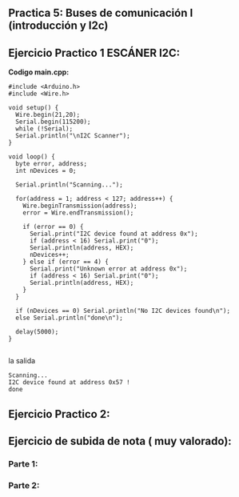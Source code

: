 ## **Practica 5: Buses de comunicación I (introducción y I2c)**
## **Ejercicio Practico 1 ESCÁNER I2C:**
**Codigo main.cpp:**
```
#include <Arduino.h>
#include <Wire.h>

void setup() {
  Wire.begin(21,20);
  Serial.begin(115200);
  while (!Serial);
  Serial.println("\nI2C Scanner");
}

void loop() {
  byte error, address;
  int nDevices = 0;

  Serial.println("Scanning...");

  for(address = 1; address < 127; address++) {
    Wire.beginTransmission(address);
    error = Wire.endTransmission();

    if (error == 0) {
      Serial.print("I2C device found at address 0x");
      if (address < 16) Serial.print("0");
      Serial.println(address, HEX);
      nDevices++;
    } else if (error == 4) {
      Serial.print("Unknown error at address 0x");
      if (address < 16) Serial.print("0");
      Serial.println(address, HEX);
    }     
  }

  if (nDevices == 0) Serial.println("No I2C devices found\n");
  else Serial.println("done\n");

  delay(5000);
}


```
la salida

```
Scanning...
I2C device found at address 0x57 !
done
```

## **Ejercicio Practico 2:**
## **Ejercicio de subida de nota ( muy valorado):**

### **Parte 1:**
### **Parte 2:**
